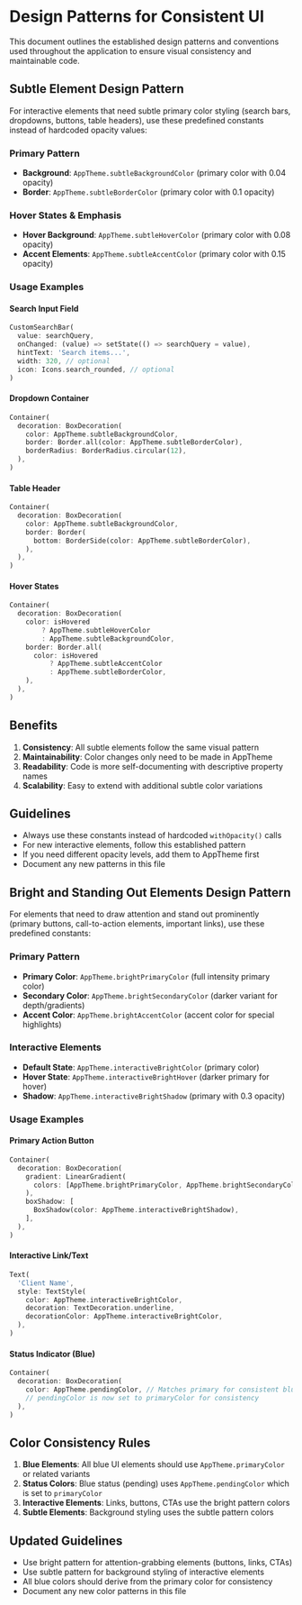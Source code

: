 # Design Patterns for Consistent UI

This document outlines the established design patterns and conventions used throughout the application to ensure visual consistency and maintainable code.

## Subtle Element Design Pattern

For interactive elements that need subtle primary color styling (search bars, dropdowns, buttons, table headers), use these predefined constants instead of hardcoded opacity values:

### Primary Pattern
- **Background**: `AppTheme.subtleBackgroundColor` (primary color with 0.04 opacity)
- **Border**: `AppTheme.subtleBorderColor` (primary color with 0.1 opacity)

### Hover States & Emphasis
- **Hover Background**: `AppTheme.subtleHoverColor` (primary color with 0.08 opacity)
- **Accent Elements**: `AppTheme.subtleAccentColor` (primary color with 0.15 opacity)

### Usage Examples

#### Search Input Field
```dart
CustomSearchBar(
  value: searchQuery,
  onChanged: (value) => setState(() => searchQuery = value),
  hintText: 'Search items...',
  width: 320, // optional
  icon: Icons.search_rounded, // optional
)
```

#### Dropdown Container
```dart
Container(
  decoration: BoxDecoration(
    color: AppTheme.subtleBackgroundColor,
    border: Border.all(color: AppTheme.subtleBorderColor),
    borderRadius: BorderRadius.circular(12),
  ),
)
```

#### Table Header
```dart
Container(
  decoration: BoxDecoration(
    color: AppTheme.subtleBackgroundColor,
    border: Border(
      bottom: BorderSide(color: AppTheme.subtleBorderColor),
    ),
  ),
)
```

#### Hover States
```dart
Container(
  decoration: BoxDecoration(
    color: isHovered 
        ? AppTheme.subtleHoverColor 
        : AppTheme.subtleBackgroundColor,
    border: Border.all(
      color: isHovered 
          ? AppTheme.subtleAccentColor 
          : AppTheme.subtleBorderColor,
    ),
  ),
)
```

## Benefits

1. **Consistency**: All subtle elements follow the same visual pattern
2. **Maintainability**: Color changes only need to be made in AppTheme
3. **Readability**: Code is more self-documenting with descriptive property names
4. **Scalability**: Easy to extend with additional subtle color variations

## Guidelines

- Always use these constants instead of hardcoded `withOpacity()` calls
- For new interactive elements, follow this established pattern
- If you need different opacity levels, add them to AppTheme first
- Document any new patterns in this file 

## Bright and Standing Out Elements Design Pattern

For elements that need to draw attention and stand out prominently (primary buttons, call-to-action elements, important links), use these predefined constants:

### Primary Pattern
- **Primary Color**: `AppTheme.brightPrimaryColor` (full intensity primary color)
- **Secondary Color**: `AppTheme.brightSecondaryColor` (darker variant for depth/gradients)
- **Accent Color**: `AppTheme.brightAccentColor` (accent color for special highlights)

### Interactive Elements
- **Default State**: `AppTheme.interactiveBrightColor` (primary color)
- **Hover State**: `AppTheme.interactiveBrightHover` (darker primary for hover)
- **Shadow**: `AppTheme.interactiveBrightShadow` (primary with 0.3 opacity)

### Usage Examples

#### Primary Action Button
```dart
Container(
  decoration: BoxDecoration(
    gradient: LinearGradient(
      colors: [AppTheme.brightPrimaryColor, AppTheme.brightSecondaryColor],
    ),
    boxShadow: [
      BoxShadow(color: AppTheme.interactiveBrightShadow),
    ],
  ),
)
```

#### Interactive Link/Text
```dart
Text(
  'Client Name',
  style: TextStyle(
    color: AppTheme.interactiveBrightColor,
    decoration: TextDecoration.underline,
    decorationColor: AppTheme.interactiveBrightColor,
  ),
)
```

#### Status Indicator (Blue)
```dart
Container(
  decoration: BoxDecoration(
    color: AppTheme.pendingColor, // Matches primary for consistent blue
    // pendingColor is now set to primaryColor for consistency
  ),
)
```

## Color Consistency Rules

1. **Blue Elements**: All blue UI elements should use `AppTheme.primaryColor` or related variants
2. **Status Colors**: Blue status (pending) uses `AppTheme.pendingColor` which is set to `primaryColor`
3. **Interactive Elements**: Links, buttons, CTAs use the bright pattern colors
4. **Subtle Elements**: Background styling uses the subtle pattern colors

## Updated Guidelines

- Use bright pattern for attention-grabbing elements (buttons, links, CTAs)
- Use subtle pattern for background styling of interactive elements
- All blue colors should derive from the primary color for consistency
- Document any new color patterns in this file 